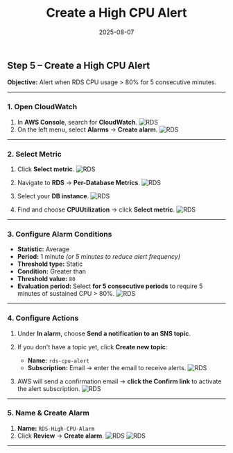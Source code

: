 ﻿---
title : "Create a High CPU Alert "
date: 2025-08-07
weight : 2
chapter : false
pre : " <b> 2.1 </b> "
---



## Step 5 – Create a High CPU Alert

**Objective:** Alert when RDS CPU usage > 80% for 5 consecutive minutes.

---

### 1. Open CloudWatch
1. In **AWS Console**, search for **CloudWatch**.
  ![RDS](https://github.com/TuananhHZ/Aws_Whorkshop.git/images/1.monitoring/1.3/1.3.1.png)
2. On the left menu, select **Alarms** → **Create alarm**.
  ![RDS](https://github.com/TuananhHZ/Aws_Whorkshop.git/images/2.alerting/2.1/2.1.1.png)

---

### 2. Select Metric
1. Click **Select metric**.
  ![RDS](https://github.com/TuananhHZ/Aws_Whorkshop.git/images/2.alerting/2.1/2.1.2.png)

2. Navigate to **RDS** → **Per-Database Metrics**.
  ![RDS](https://github.com/TuananhHZ/Aws_Whorkshop.git/images/2.alerting/2.1/2.1.3.png)
  
3. Select your **DB instance**.
  ![RDS](https://github.com/TuananhHZ/Aws_Whorkshop.git/images/2.alerting/2.1/2.1.4.png)

4. Find and choose **CPUUtilization** → click **Select metric**.
  ![RDS](https://github.com/TuananhHZ/Aws_Whorkshop.git/images/2.alerting/2.1/2.1.5.png)

---

### 3. Configure Alarm Conditions
- **Statistic:** Average  
- **Period:** 1 minute *(or 5 minutes to reduce alert frequency)*  
- **Threshold type:** Static  
- **Condition:** Greater than  
- **Threshold value:** `80`  
- **Evaluation period:** Select **for 5 consecutive periods** to require 5 minutes of sustained CPU > 80%.
  ![RDS](https://github.com/TuananhHZ/Aws_Whorkshop.git/images/2.alerting/2.1/2.1.6.png)


---

### 4. Configure Actions
1. Under **In alarm**, choose **Send a notification to an SNS topic**.
2. If you don't have a topic yet, click **Create new topic**:
   - **Name:** `rds-cpu-alert`
   - **Subscription:** Email → enter the email to receive alerts.
   ![RDS](https://github.com/TuananhHZ/Aws_Whorkshop.git/images/2.alerting/2.1/2.1.7.png)

3. AWS will send a confirmation email → **click the Confirm link** to activate the alert subscription.
    ![RDS](https://github.com/TuananhHZ/Aws_Whorkshop.git/images/2.alerting/2.1/2.1.8.png)

---

### 5. Name & Create Alarm
1. **Name:** `RDS-High-CPU-Alarm`
2. Click **Review** → **Create alarm**.
    ![RDS](https://github.com/TuananhHZ/Aws_Whorkshop.git/images/2.alerting/2.1/2.1.9.png)
    ![RDS](https://github.com/TuananhHZ/Aws_Whorkshop.git/images/2.alerting/2.1/2.1.10.png)


---
